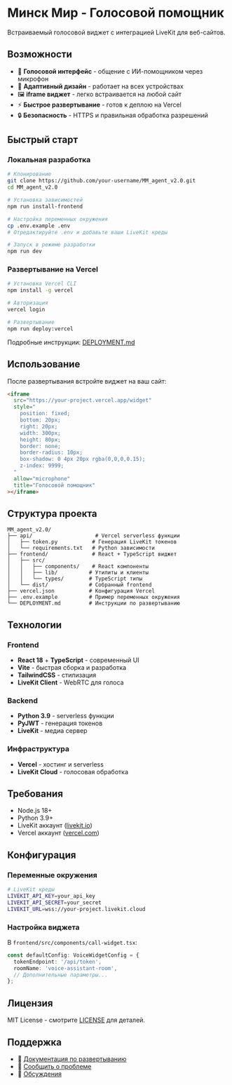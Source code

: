 # Минск Мир - Голосовой помощник

Встраиваемый голосовой виджет с интеграцией LiveKit для веб-сайтов.

## Возможности

- 🎤 **Голосовой интерфейс** - общение с ИИ-помощником через микрофон
- 📱 **Адаптивный дизайн** - работает на всех устройствах
- 🖼️ **iframe виджет** - легко встраивается на любой сайт
- ⚡ **Быстрое развертывание** - готов к деплою на Vercel
- 🔒 **Безопасность** - HTTPS и правильная обработка разрешений

## Быстрый старт

### Локальная разработка

```bash
# Клонирование
git clone https://github.com/your-username/MM_agent_v2.0.git
cd MM_agent_v2.0

# Установка зависимостей
npm run install-frontend

# Настройка переменных окружения
cp .env.example .env
# Отредактируйте .env и добавьте ваши LiveKit креды

# Запуск в режиме разработки
npm run dev
```

### Развертывание на Vercel

```bash
# Установка Vercel CLI
npm install -g vercel

# Авторизация
vercel login

# Развертывание
npm run deploy:vercel
```

Подробные инструкции: [DEPLOYMENT.md](./DEPLOYMENT.md)

## Использование

После развертывания встройте виджет на ваш сайт:

```html
<iframe 
  src="https://your-project.vercel.app/widget" 
  style="
    position: fixed;
    bottom: 20px;
    right: 20px;
    width: 300px;
    height: 80px;
    border: none;
    border-radius: 10px;
    box-shadow: 0 4px 20px rgba(0,0,0,0.15);
    z-index: 9999;
  "
  allow="microphone"
  title="Голосовой помощник"
></iframe>
```

## Структура проекта

```
MM_agent_v2.0/
├── api/                    # Vercel serverless функции
│   ├── token.py           # Генерация LiveKit токенов
│   └── requirements.txt   # Python зависимости
├── frontend/              # React + TypeScript виджет
│   ├── src/
│   │   ├── components/    # React компоненты
│   │   ├── lib/          # Утилиты и клиенты
│   │   └── types/        # TypeScript типы
│   └── dist/             # Собранный frontend
├── vercel.json           # Конфигурация Vercel
├── .env.example          # Пример переменных окружения
└── DEPLOYMENT.md         # Инструкции по развертыванию
```

## Технологии

### Frontend
- **React 18** + **TypeScript** - современный UI
- **Vite** - быстрая сборка и разработка
- **TailwindCSS** - стилизация
- **LiveKit Client** - WebRTC для голоса

### Backend
- **Python 3.9** - serverless функции
- **PyJWT** - генерация токенов
- **LiveKit** - медиа сервер

### Инфраструктура
- **Vercel** - хостинг и serverless
- **LiveKit Cloud** - голосовая обработка

## Требования

- Node.js 18+
- Python 3.9+
- LiveKit аккаунт ([livekit.io](https://livekit.io))
- Vercel аккаунт ([vercel.com](https://vercel.com))

## Конфигурация

### Переменные окружения

```bash
# LiveKit креды
LIVEKIT_API_KEY=your_api_key
LIVEKIT_API_SECRET=your_secret  
LIVEKIT_URL=wss://your-project.livekit.cloud
```

### Настройка виджета

В `frontend/src/components/call-widget.tsx`:

```typescript
const defaultConfig: VoiceWidgetConfig = {
  tokenEndpoint: '/api/token',
  roomName: 'voice-assistant-room',
  // Дополнительные параметры...
};
```

## Лицензия

MIT License - смотрите [LICENSE](LICENSE) для деталей.

## Поддержка

- 📖 [Документация по развертыванию](./DEPLOYMENT.md)
- 🐛 [Сообщить о проблеме](https://github.com/your-username/MM_agent_v2.0/issues)
- 💬 [Обсуждения](https://github.com/your-username/MM_agent_v2.0/discussions) 
